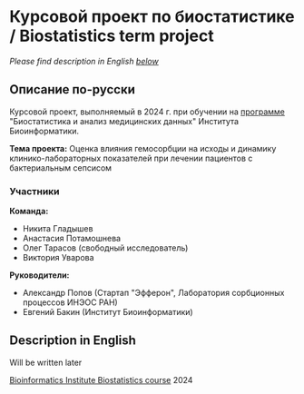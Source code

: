 # Курсовой проект по биостатистике \/ Biostatistics term project

*Please find description in English [below](#description-in-english)*  

## Описание по-русски    

Курсовой проект, выполняемый в 2024 г. при обучении на [программе](https://bioinf.me/education/stat) "Биостатистика и анализ медицинских данных" Института Биоинформатики. 

**Тема проекта:** Оценка влияния гемосорбции на исходы и динамику клинико-лабораторных показателей при лечении пациентов с бактериальным сепсисом  

### Участники  

**Команда:**  
- Никита Гладышев  
- Анастасия Потамошнева  
- Олег Тарасов (свободный исследователь)  
- Виктория Уварова  

**Руководители:**  
- Александр Попов (Стартап "Эфферон", Лаборатория сорбционных процессов ИНЭОС РАН)  
- Евгений Бакин (Институт Биоинформатики)  

## Description in English

Will be written later

[Bioinformatics Institute Biostatistics course](https://bioinf.me/education/stat) 2024  
